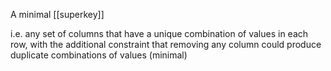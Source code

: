 A minimal [[superkey]]

i.e. any set of columns that have a unique combination of values in each row, with the additional constraint that removing any column could produce duplicate combinations of values (minimal)